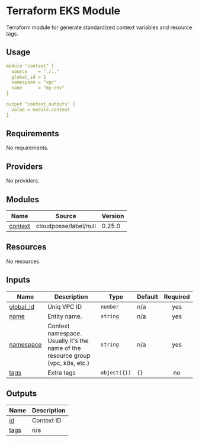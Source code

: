 # Terraform EKS Module

Terraform module for generate standardized context variables and resource tags.

## Usage

```yaml
module "context" {
  source    = "./.."
  global_id = 1
  namespace = "vpc"
  name      = "my-env"
}

output "context_outputs" {
  value = module.context
}
```

## Requirements

No requirements.

## Providers

No providers.

## Modules

| Name                                                      | Source                | Version |
|-----------------------------------------------------------|-----------------------|---------|
| <a name="module_context"></a> [context](#module\_context) | cloudposse/label/null | 0.25.0  |

## Resources

No resources.

## Inputs

| Name                                                            | Description                                                                     | Type         | Default | Required |
|-----------------------------------------------------------------|---------------------------------------------------------------------------------|--------------|---------|:--------:|
| <a name="input_global_id"></a> [global\_id](#input\_global\_id) | Uniq VPC ID                                                                     | `number`     | n/a     |   yes    |
| <a name="input_name"></a> [name](#input\_name)                  | Entity name.                                                                    | `string`     | n/a     |   yes    |
| <a name="input_namespace"></a> [namespace](#input\_namespace)   | Context namespace. Usually it's the name of the resource group (vpc, k8s, etc.) | `string`     | n/a     |   yes    |
| <a name="input_tags"></a> [tags](#input\_tags)                  | Extra tags                                                                      | `object({})` | `{}`    |    no    |

## Outputs

| Name                                             | Description |
|--------------------------------------------------|-------------|
| <a name="output_id"></a> [id](#output\_id)       | Context ID  |
| <a name="output_tags"></a> [tags](#output\_tags) | n/a         |
